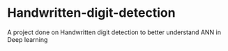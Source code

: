 # Handwritten-digit-detection
A project done on Handwritten digit detection to better understand ANN in Deep learning
